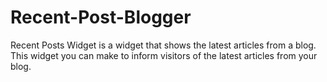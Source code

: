 # Recent-Post-Blogger
 Recent Posts Widget is a widget that shows the latest articles from a blog. This widget you can make to inform visitors of the latest articles from your blog.
